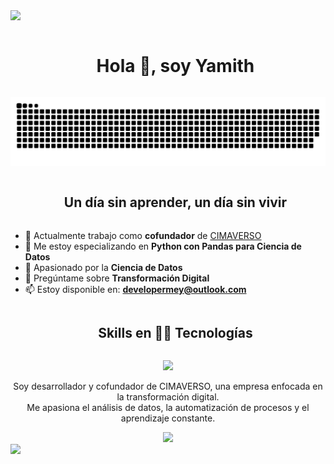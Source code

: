 <!--horizontal divider(gradiant)-->
<img src="https://user-images.githubusercontent.com/73097560/115834477-dbab4500-a447-11eb-908a-139a6edaec5c.gif">

<!--h1 sin borde inferior-->
<div id="user-content-toc">
  <ul align="center">
    <summary><h1 style="display: inline-block">Hola 👋, soy Yamith</h1></summary>
  </ul>
</div>

<!--- snake animation -->
<div align="center">
  <img src="https://github.com/1999AZZAR/1999AZZAR/blob/main/resources/img/grid-snake.svg" alt="snake" />
</div>

<!--h2 sin borde inferior-->
<div id="user-content-toc">
  <ul align="center">
    <summary><h2 style="display: inline-block">Un día sin aprender, un día sin vivir</h2></summary>
  </ul>
</div>

<!--Intro-->
- 🔭 Actualmente trabajo como **cofundador** de [CIMAVERSO](http://cimaverso.com/)
- 🌱 Me estoy especializando en **Python con Pandas para Ciencia de Datos**
- 🤔 Apasionado por la **Ciencia de Datos**
- 💬 Pregúntame sobre **Transformación Digital**
- 📫 Estoy disponible en: **developermey@outlook.com**

<!--h2 tecnologías-->
<div id="user-content-toc">
  <ul align="center">
    <summary><h2 style="display: inline-block">Skills en 👨‍💻 Tecnologías</h2></summary>
  </ul>
</div>

<!-- tech stack icons -->
<p align="center">
  <a href="https://skillicons.dev">
    <img src="https://skillicons.dev/icons?i=git,github,html,css,js,bootstrap,figma,discord,idea,java,linux,postgres,py,vscode&perline=14" />
  </a>
</p>

<!--bio-->
<div align="center">
  <p>
    Soy desarrollador y cofundador de CIMAVERSO, una empresa enfocada en la transformación digital. <br>
    Me apasiona el análisis de datos, la automatización de procesos y el aprendizaje constante.
  </p>
</div>

<!--stats (opcional, puedes quitar si no quieres mostrar contribuciones)-->
<div align="center">
  <img src="https://github-readme-stats.vercel.app/api?username=yamithsmontoya&show_icons=true&theme=radical" />
</div>

<!--horizontal divider(gradiant)-->
<img src="https://user-images.githubusercontent.com/73097560/115834477-dbab4500-a447-11eb-908a-139a6edaec5c.gif">
